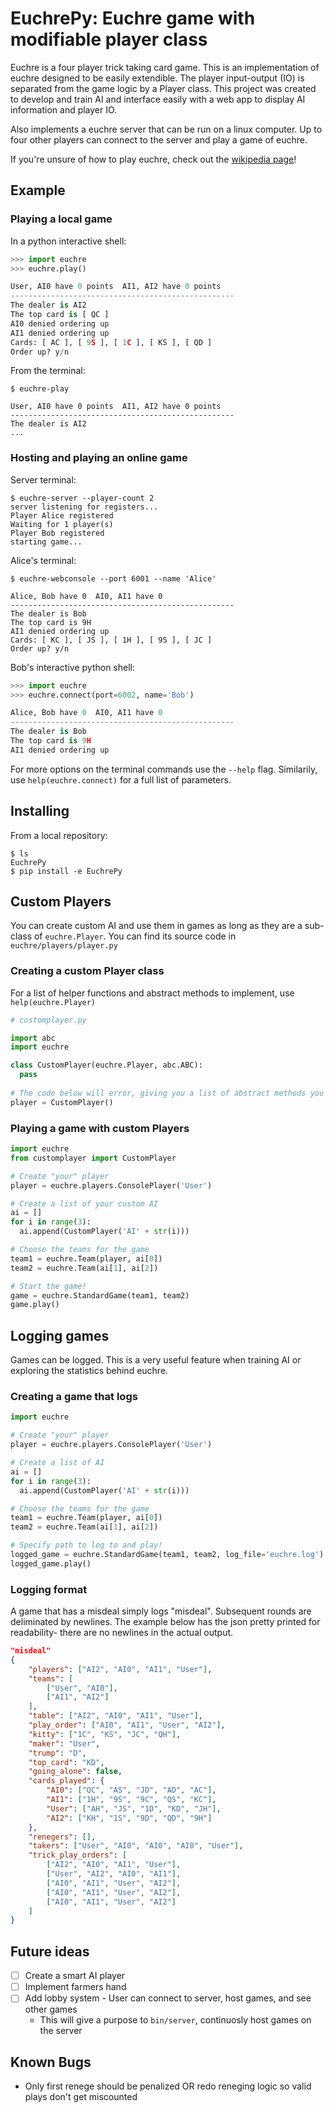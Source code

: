 # EuchrePy: Euchre game with modifiable player class

Euchre is a four player trick taking card game. This is an implementation of euchre designed to be easily extendible. The player input-output (IO) is separated from the game logic by a Player class. This project was created to develop and train AI and interface easily with a web app to display AI information and player IO.

Also implements a euchre server that can be run on a linux computer. Up to four other players can connect to the server and play a game of euchre.

If you're unsure of how to play euchre, check out the [wikipedia page](https://en.wikipedia.org/wiki/Euchre#Rules)!

## Example

### Playing a local game
In a python interactive shell:
```python
>>> import euchre
>>> euchre.play()

User, AI0 have 0 points  AI1, AI2 have 0 points
--------------------------------------------------
The dealer is AI2
The top card is [ QC ]
AI0 denied ordering up
AI1 denied ordering up
Cards: [ AC ], [ 9S ], [ 1C ], [ KS ], [ QD ]
Order up? y/n
```

From the terminal:
```
$ euchre-play

User, AI0 have 0 points  AI1, AI2 have 0 points
--------------------------------------------------
The dealer is AI2
...
```

### Hosting and playing an online game

Server terminal:
```
$ euchre-server --player-count 2
server listening for registers...
Player Alice registered
Waiting for 1 player(s)
Player Bob registered
starting game...
```

Alice's terminal:
```
$ euchre-webconsole --port 6001 --name 'Alice'

Alice, Bob have 0  AI0, AI1 have 0
--------------------------------------------------
The dealer is Bob
The top card is 9H
AI1 denied ordering up
Cards: [ KC ], [ JS ], [ 1H ], [ 9S ], [ JC ]
Order up? y/n
```

Bob's interactive python shell:
```python
>>> import euchre
>>> euchre.connect(port=6002, name='Bob')

Alice, Bob have 0  AI0, AI1 have 0
--------------------------------------------------
The dealer is Bob
The top card is 9H
AI1 denied ordering up
```

For more options on the terminal commands use the ```--help``` flag. Similarily, use ```help(euchre.connect)``` for a full list of parameters.

## Installing

From a local repository:
```
$ ls
EuchrePy
$ pip install -e EuchrePy
```

## Custom Players

You can create custom AI and use them in games as long as they are a sub-class of ```euchre.Player```. You can find its source code in ```euchre/players/player.py```

### Creating a custom Player class

For a list of helper functions and abstract methods to implement, use ```help(euchre.Player)```

```python
# customplayer.py

import abc
import euchre

class CustomPlayer(euchre.Player, abc.ABC):
  pass
  
# The code below will error, giving you a list of abstract methods you need to implement
player = CustomPlayer()
```
### Playing a game with custom Players

```python
import euchre
from customplayer import CustomPlayer

# Create "your" player
player = euchre.players.ConsolePlayer('User')

# Create a list of your custom AI
ai = []
for i in range(3):
  ai.append(CustomPlayer('AI' + str(i)))

# Choose the teams for the game
team1 = euchre.Team(player, ai[0])
team2 = euchre.Team(ai[1], ai[2])

# Start the game!
game = euchre.StandardGame(team1, team2)
game.play()
```

## Logging games

Games can be logged. This is a very useful feature when training AI or exploring the statistics behind euchre.

### Creating a game that logs

```python
import euchre

# Create "your" player
player = euchre.players.ConsolePlayer('User')

# Create a list of AI
ai = []
for i in range(3):
  ai.append(CustomPlayer('AI' + str(i)))

# Choose the teams for the game
team1 = euchre.Team(player, ai[0])
team2 = euchre.Team(ai[1], ai[2])

# Specify path to log to and play!
logged_game = euchre.StandardGame(team1, team2, log_file='euchre.log')
logged_game.play()
```

### Logging format

A game that has a misdeal simply logs "misdeal". Subsequent rounds are deliminated by newlines. The example below has the json pretty printed for readability- there are no newlines in the actual output.
```json
"misdeal"
{
    "players": ["AI2", "AI0", "AI1", "User"], 
    "teams": [
        ["User", "AI0"], 
        ["AI1", "AI2"]
    ], 
    "table": ["AI2", "AI0", "AI1", "User"], 
    "play_order": ["AI0", "AI1", "User", "AI2"], 
    "kitty": ["1C", "KS", "JC", "QH"], 
    "maker": "User", 
    "trump": "D", 
    "top_card": "KD", 
    "going_alone": false, 
    "cards_played": {
        "AI0": ["QC", "AS", "JD", "AD", "AC"], 
        "AI1": ["1H", "9S", "9C", "QS", "KC"], 
        "User": ["AH", "JS", "1D", "KD", "JH"], 
        "AI2": ["KH", "1S", "9D", "QD", "9H"]
    }, 
    "renegers": [], 
    "takers": ["User", "AI0", "AI0", "AI0", "User"], 
    "trick_play_orders": [
        ["AI2", "AI0", "AI1", "User"], 
        ["User", "AI2", "AI0", "AI1"], 
        ["AI0", "AI1", "User", "AI2"], 
        ["AI0", "AI1", "User", "AI2"], 
        ["AI0", "AI1", "User", "AI2"]
    ]
}
```

## Future ideas
- [ ] Create a smart AI player
- [ ] Implement farmers hand
- [ ] Add lobby system - User can connect to server, host games, and see other games
  - This will give a purpose to ```bin/server```, continuosly host games on the server

## Known Bugs
- Only first renege should be penalized OR redo reneging logic so valid plays don't get miscounted
